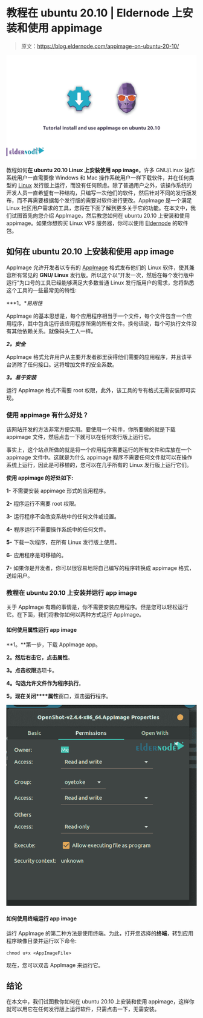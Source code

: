 # 教程在 ubuntu 20.10 | Eldernode 上安装和使用 appimage

> 原文：<https://blog.eldernode.com/appimage-on-ubuntu-20-10/>

![Tutorial install and use appimage on ubuntu 20.10](img/089fa18fa8acde693568560d8aa06aa2.png)

教程如何**在 ubuntu 20.10 Linux 上安装使用 app image**。许多 GNU/Linux 操作系统用户一直需要像 Windows 和 Mac 操作系统用户一样下载软件，并在任何类型的 [Linux](https://blog.eldernode.com/tag/linux/) 发行版上运行，而没有任何顾虑。除了普通用户之外，该操作系统的开发人员一直希望有一种结构，只编写一次他们的软件，然后针对不同的发行版发布，而不再需要根据每个发行版的需要对软件进行更改。AppImage 是一个满足 Linux 社区用户需求的工具，您将在下面了解到更多关于它的功能。在本文中，我们试图首先向您介绍 AppImage，然后教您如何在 ubuntu 20.10 上安装和使用 appimage。如果你想购买 Linux VPS 服务器，你可以使用 [Eldernode](https://eldernode.com/) 的软件包。

## 如何在 ubuntu 20.10 上安装和使用 app image

AppImage 允许开发者以专有的 [AppImage](https://appimage.org/) 格式发布他们的 Linux 软件，使其兼容所有常见的 **GNU/ Linux** 发行版。所以这个以“开发一次，然后在每个发行版中运行”为口号的工具已经能够满足大多数普通 Linux 发行版用户的需求，您将熟悉这个工具的一些最常见的特性:

***1。**易用性*

AppImage 的基本思想是，每个应用程序相当于一个文件，每个文件包含一个应用程序，其中包含运行该应用程序所需的所有文件。换句话说，每个可执行文件没有其他依赖关系。就像码头工人一样。

***2。安全***

AppImage 格式允许用户从主要开发者那里获得他们需要的应用程序，并且该平台消除了任何接口。这将增加文件的安全系数。

***3。易于安装***

运行 AppImage 格式不需要 root 权限，此外，该工具的专有格式无需安装即可实现。

### 使用 appimage 有什么好处？

该网站开发的方法非常方便实用。要使用一个软件，你所要做的就是下载 appimage 文件，然后点击一下就可以在任何发行版上运行它。

事实上，这个站点所做的就是将一个应用程序需要运行的所有文件和库放在一个 appimage 文件中。这就是为什么 appimage 程序不需要任何文件就可以在操作系统上运行，因此是可移植的，您可以在几乎所有的 Linux 发行版上运行它们。

**使用 appimage 的好处如下:**

**1-** 不需要安装 appimage 形式的应用程序。

**2-** 程序运行不需要 root 权限。

**3-** 运行程序不会改变系统中的任何文件或设置。

**4-** 程序运行不需要操作系统中的任何文件。

**5-** 下载一次程序，在所有 Linux 发行版上使用。

**6-** 应用程序是可移植的。

**7-** 如果你是开发者，你可以很容易地将自己编写的程序转换成 appimage 格式，送给用户。

### 教程在 ubuntu 20.10 上安装并运行 app image

关于 AppImage 有趣的事情是，你不需要安装应用程序。但是您可以轻松运行它。在下面，我们将教你如何以两种方式运行 AppImage。

#### 如何使用属性运行 app image

**1。**第一步，下载 AppImage app。

**2。**然后右击它，点击**属性**。

**3。**点击**权限**选项卡。

**4。**勾选**允许文件作为程序执行**。

**5。**现在**关闭****属性**窗口，双击**运行**程序。

![how to install appimage on ubuntu 20.10 Using Properties](img/baee5627f056588ba9b23caa9cf03346.png)

#### 如何使用终端运行 app image

运行 AppImage 的第二种方法是使用终端。为此，打开您选择的**终端**，转到应用程序映像目录并运行以下命令:

```
chmod u+x <AppImageFile>
```

现在，您可以双击 AppImage 来运行它。

## **结论**

在本文中，我们试图教你如何在 ubuntu 20.10 上安装和使用 appimage，这样你就可以用它在任何发行版上运行软件，只需点击一下，无需安装。